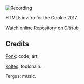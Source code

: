 ![Recording](https://player.vimeo.com/video/236200952 "iframe,16:9")

HTML5 invitro for the Cookie 2017.

[Watch online](http://leon196.github.io/Cookie2017/ "button")
[Repository on *GitHub*](https://github.com/leon196/CookieInvitro2017 "button")

## Credits

[Ponk](https://github.com/leon196): code, art.

[Koltes](https://github.com/KoltesDigital): toolchain.

Fergus: music.
